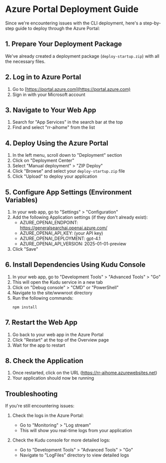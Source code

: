 # Azure Portal Deployment Guide

Since we're encountering issues with the CLI deployment, here's a step-by-step guide to deploy through the Azure Portal:

## 1. Prepare Your Deployment Package

We've already created a deployment package (`deploy-startup.zip`) with all the necessary files.

## 2. Log in to Azure Portal

1. Go to [https://portal.azure.com](https://portal.azure.com)
2. Sign in with your Microsoft account

## 3. Navigate to Your Web App

1. Search for "App Services" in the search bar at the top
2. Find and select "rr-aihome" from the list

## 4. Deploy Using the Azure Portal

1. In the left menu, scroll down to "Deployment" section
2. Click on "Deployment Center"
3. Select "Manual deployment" > "ZIP Deploy"
4. Click "Browse" and select your `deploy-startup.zip` file
5. Click "Upload" to deploy your application

## 5. Configure App Settings (Environment Variables)

1. In your web app, go to "Settings" > "Configuration"
2. Add the following Application settings (if they don't already exist):
   - AZURE_OPENAI_ENDPOINT: https://generalsearchai.openai.azure.com/
   - AZURE_OPENAI_API_KEY: (your API key)
   - AZURE_OPENAI_DEPLOYMENT: gpt-4.1
   - AZURE_OPENAI_API_VERSION: 2025-01-01-preview
3. Click "Save"

## 6. Install Dependencies Using Kudu Console

1. In your web app, go to "Development Tools" > "Advanced Tools" > "Go"
2. This will open the Kudu service in a new tab
3. Click on "Debug console" > "CMD" or "PowerShell"
4. Navigate to the site/wwwroot directory
5. Run the following commands:
   ```
   npm install
   ```

## 7. Restart the Web App

1. Go back to your web app in the Azure Portal
2. Click "Restart" at the top of the Overview page
3. Wait for the app to restart

## 8. Check the Application

1. Once restarted, click on the URL (https://rr-aihome.azurewebsites.net)
2. Your application should now be running

## Troubleshooting

If you're still encountering issues:

1. Check the logs in the Azure Portal:
   - Go to "Monitoring" > "Log stream"
   - This will show you real-time logs from your application

2. Check the Kudu console for more detailed logs:
   - Go to "Development Tools" > "Advanced Tools" > "Go"
   - Navigate to "LogFiles" directory to view detailed logs

